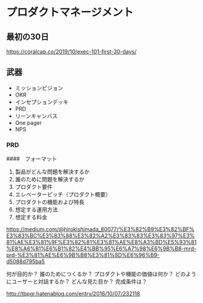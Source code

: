 # プロダクトマネージメント

## 最初の30日

https://coralcap.co/2019/10/exec-101-first-30-days/

## 武器

- ミッションビジョン
- OKR
- インセプションデッキ
- PRD
- リーンキャンバス
- One pager
- NPS


### PRD

####　フォーマット

1. 製品がどんな問題を解決するか
2. 誰のために問題を解決するか
3. プロダクト要件
4. エレベーターピッチ（プロダクト概要）
5. プロダクトの機能および特長
6. 想定する運用方法
7. 想定する料金

https://medium.com/@hirokishimada_80077/%E3%82%B9%E3%82%BF%E3%83%BC%E3%83%88%E3%82%A2%E3%83%83%E3%83%97%E3%81%AE%E3%81%9F%E3%82%81%E3%81%AE%E8%A3%BD%E5%93%81%E8%A6%81%E6%B1%82%E4%BB%95%E6%A7%98%E6%9B%B8-mrd-prd-%E3%81%AE%E6%9B%B8%E3%81%8D%E6%96%B9-d5088d795ba5

何が目的か？
誰のためにつくるか？
プロダクトや機能の価値は何か？
どのようにユーザーと対話するか？
どんな見た目か？
完成条件は？

http://tbpgr.hatenablog.com/entry/2016/10/07/232118
